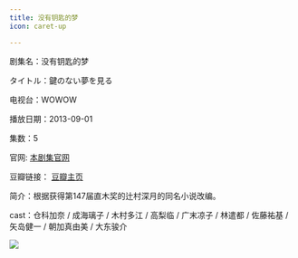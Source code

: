 ```yaml
---
title: 没有钥匙的梦
icon: caret-up

---
```


剧集名：没有钥匙的梦

タイトル：鍵のない夢を見る

电视台：WOWOW

播放日期：2013-09-01

集数：5

官网: [本剧集官网](https://www.wowow.co.jp/detail/103842)

豆瓣链接： [豆瓣主页](https://movie.douban.com/subject/24858429/)


简介：根据获得第147届直木奖的辻村深月的同名小说改编。

cast：仓科加奈 / 成海璃子 / 木村多江 / 高梨临 / 广末凉子 / 林遣都 / 佐藤祐基 / 矢岛健一 / 朝加真由美 / 大东骏介

![](https://listpic.tsgsanjiao.com/2013/2013myysdm.jpg)